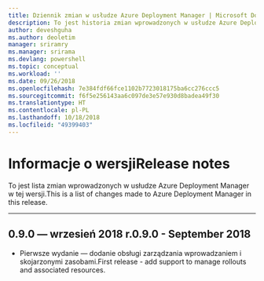 ```yaml
---
title: Dziennik zmian w usłudze Azure Deployment Manager | Microsoft Docs
description: To jest historia zmian wprowadzonych w usłudze Azure Deployment Manager w jej najnowszej wersji.
author: deveshguha
ms.author: deoletim
manager: sriramry
ms.manager: srirama
ms.devlang: powershell
ms.topic: conceptual
ms.workload: ''
ms.date: 09/26/2018
ms.openlocfilehash: 7e384fdf66fce1102b7723018175ba6cc276ccc5
ms.sourcegitcommit: f6f5e256143aa6c097de3e57e930d8badea49f30
ms.translationtype: HT
ms.contentlocale: pl-PL
ms.lasthandoff: 10/18/2018
ms.locfileid: "49399403"
---
```

# <a name="release-notes"></a><span data-ttu-id="08032-103">Informacje o wersji</span><span class="sxs-lookup"><span data-stu-id="08032-103">Release notes</span></span>

<span data-ttu-id="08032-104">To jest lista zmian wprowadzonych w usłudze Azure Deployment Manager w tej wersji.</span><span class="sxs-lookup"><span data-stu-id="08032-104">This is a list of changes made to Azure Deployment Manager in this release.</span></span>

---
## <a name="090---september-2018"></a><span data-ttu-id="08032-105">0.9.0 — wrzesień 2018 r.</span><span class="sxs-lookup"><span data-stu-id="08032-105">0.9.0 - September 2018</span></span>
* <span data-ttu-id="08032-106">Pierwsze wydanie — dodanie obsługi zarządzania wprowadzaniem i skojarzonymi zasobami.</span><span class="sxs-lookup"><span data-stu-id="08032-106">First release - add support to manage rollouts and associated resources.</span></span>